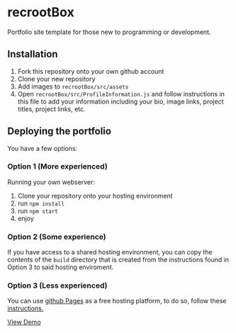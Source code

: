 # recrootBox
Portfolio site template for those new to programming or development.

## Installation

1. Fork this repository onto your own github account
2. Clone your new repository
3. Add images to `recrootBox/src/assets`
4. Open ```recrootBox/src/ProfileInformation.js``` and follow instructions in this file to add your information including your bio, image links, project titles, project links, etc.

## Deploying the portfolio

You have a few options:

### Option 1 (More experienced)

Running your own webserver:
1. Clone your repository onto your hosting environment
2. run `npm install`
3. run `npm start`
4. enjoy
 
### Option 2 (Some experience)

If you have access to a shared hosting environment, you can copy the contents of the `build` directory that is created from the instructions found in Option 3 to said hosting enviroment.

### Option 3 (Less experienced)

You can use [github Pages](https://pages.github.com/) as a free hosting platform, to do so, follow these [instructions.](https://medium.com/@_mariacheline/deploy-create-react-app-project-to-github-pages-2eb6deda5b89)

[View Demo](http://trevorhere.github.io/recrootBox)
